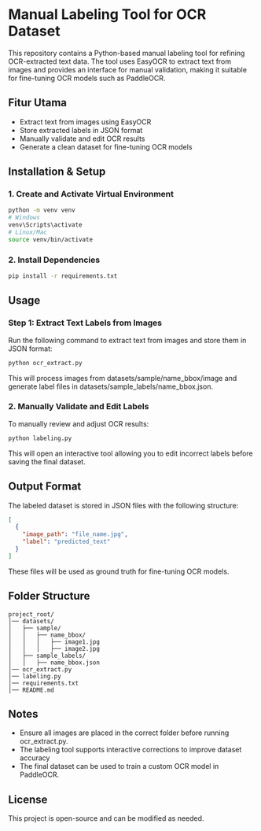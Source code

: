 # Manual Labeling Tool for OCR Dataset

This repository contains a Python-based manual labeling tool for refining OCR-extracted text data. The tool uses EasyOCR to extract text from images and provides an interface for manual validation, making it suitable for fine-tuning OCR models such as PaddleOCR.

## Fitur Utama

- Extract text from images using EasyOCR
- Store extracted labels in JSON format
- Manually validate and edit OCR results
- Generate a clean dataset for fine-tuning OCR models

## Installation & Setup

### 1. Create and Activate Virtual Environment

```bash
python -m venv venv
# Windows
venv\Scripts\activate
# Linux/Mac
source venv/bin/activate
```

### 2. Install Dependencies

```bash
pip install -r requirements.txt
```

## Usage

### Step 1: Extract Text Labels from Images

Run the following command to extract text from images and store them in JSON format:

```bash
python ocr_extract.py
```

This will process images from datasets/sample/name_bbox/image and generate label files in datasets/sample_labels/name_bbox.json.

### 2. Manually Validate and Edit Labels

To manually review and adjust OCR results:

```bash
python labeling.py
```

This will open an interactive tool allowing you to edit incorrect labels before saving the final dataset.

## Output Format

The labeled dataset is stored in JSON files with the following structure:

```json
[
  {
    "image_path": "file_name.jpg",
    "label": "predicted_text"
  }
]
```

These files will be used as ground truth for fine-tuning OCR models.

## Folder Structure

```
project_root/
│── datasets/
│   ├── sample/
│   │   ├── name_bbox/
│   │   │   ├── image1.jpg
│   │   │   ├── image2.jpg
│   ├── sample_labels/
│   │   ├── name_bbox.json
│── ocr_extract.py
│── labeling.py
│── requirements.txt
│── README.md
```

## Notes

- Ensure all images are placed in the correct folder before running ocr_extract.py.
- The labeling tool supports interactive corrections to improve dataset accuracy
- The final dataset can be used to train a custom OCR model in PaddleOCR.

## License

This project is open-source and can be modified as needed.
